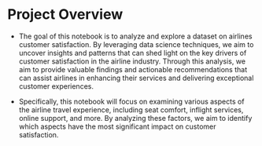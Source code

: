 # Project Overview

- The goal of this notebook is to analyze and explore a dataset on airlines customer satisfaction. By leveraging data science techniques, we aim to uncover insights and patterns that can shed light on the key drivers of customer satisfaction in the airline industry. Through this analysis, we aim to provide valuable findings and actionable recommendations that can assist airlines in enhancing their services and delivering exceptional customer experiences.

- Specifically, this notebook will focus on examining various aspects of the airline travel experience, including seat comfort, inflight services, online support, and more. By analyzing these factors, we aim to identify which aspects have the most significant impact on customer satisfaction.


